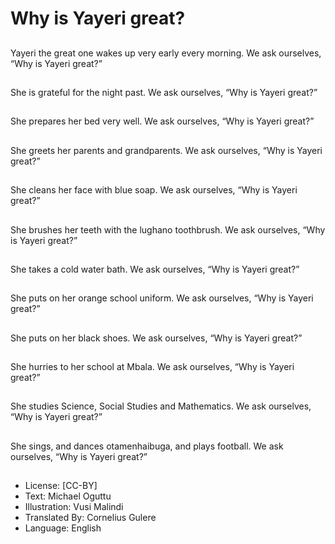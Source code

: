 # Why is Yayeri great?

##
Yayeri the great one
wakes up very early
every morning.
We ask ourselves, “Why
is Yayeri great?”

##
She is grateful for the
night past.
We ask ourselves, “Why
is Yayeri great?”

##
She prepares her bed
very well.
We ask ourselves, “Why
is Yayeri great?”

##
She greets her parents
and grandparents.
We ask ourselves, “Why
is Yayeri great?”

##
She cleans her face
with blue soap.
We ask ourselves, “Why
is Yayeri great?”

##
She brushes her teeth
with the lughano
toothbrush.
We ask ourselves, “Why
is Yayeri great?”

##
She takes a cold water
bath.
We ask ourselves, “Why
is Yayeri great?”

##
She puts on her orange
school uniform.
We ask ourselves, “Why
is Yayeri great?”

##
She puts on her black
shoes.
We ask ourselves, “Why
is Yayeri great?”

##
She hurries to her
school at Mbala.
We ask ourselves, “Why
is Yayeri great?”

##
She studies Science,
Social Studies and
Mathematics.
We ask ourselves, “Why
is Yayeri great?”

##
She sings, and dances
otamenhaibuga, and
plays football.
We ask ourselves, “Why
is Yayeri great?”

##
* License: [CC-BY]
* Text: Michael Oguttu
* Illustration: Vusi Malindi
* Translated By: Cornelius Gulere
* Language: English
